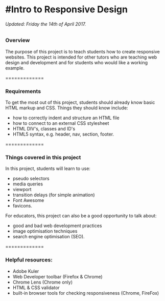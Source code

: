 #Intro to Responsive Design
=============
###### Updated: Friday the 14th of April 2017.

### Overview
The purpose of this project is to teach students how to create responsive websites. This project is intended for other tutors who are teaching web design and development and for students who would like a working example.

=============

### Requirements
To get the most out of this project, students should already know basic HTML markup and CSS. Things they should know include:
- how to correctly indent and structure an HTML file
- how to connect to an external CSS stylesheet
- HTML DIV's, classes and ID's
- HTML5 syntax, e.g. header, nav, section, footer.

=============

### Things covered in this project
In this project, students will learn to use:
- pseudo selectors
- media queries
- viewport
- transition delays (for simple animation)
- Font Awesome
- favicons.

For educators, this project can also be a good opportunity to talk about:
- good and bad web development practices
- image optimisation techniques
- search engine optimisation (SEO).

=============

### Helpful resources:
- Adobe Kuler
- Web Developer toolbar (Firefox & Chrome)
- Chrome Lens (Chrome only)
- HTML & CSS validator
- built-in browser tools for checking responsiveness (Chrome, FireFox)